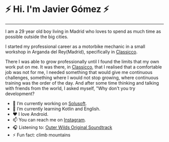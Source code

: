# ⚡ Hi. I'm Javier Gómez ⚡
---
I am a 29 year old boy living in Madrid who loves to spend as much time as possible outside the big cities.

I started my professional career as a motorbike mechanic in a small workshop in Arganda del Rey(Madrid), specifically in [Classicco](http://www.classicco.biz/).

There I was able to grow professionally until I found the limits that my own work put on me. It was there, in [Classicco](http://www.classicco.biz/), that I realised that a comfortable job was not for me, I needed something that would give me continuous challenges, something where I would not stop growing, where continuous training was the order of the day. And after some time thinking and talking with friends from the world, I asked myself, "Why don't you try development?



- 🔭 I’m currently working on [Solusoft](https://www.solusoft.es/inicio.aspx).
- 🌱 I’m currently learning Kotlin and English.
- ❤️ I love Android.
- 📫 You can reach me on [Instagram](https://www.instagram.com/wiillyfog/?hl=es).
- 🎧 Listening to: [Outer Wilds Original Soundtrack](https://www.youtube.com/watch?v=36JtMdp70h0&list=PLer5UtBCZiMxCsYWKiEUXSbMkCETXvl8c)
- ⚡ Fun fact: climb mountains
